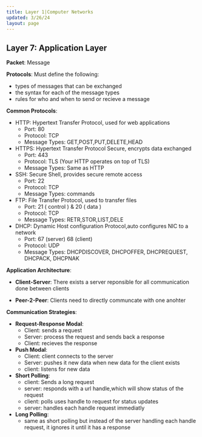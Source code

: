 ```yaml
---
title: Layer 1|Computer Networks
updated: 3/26/24
layout: page
---
```


## Layer 7: Application Layer

**Packet**: Message

**Protocols**: Must define the following:

- types of messages that can be exchanged
- the syntax for each of the message types
- rules for who and when to send or recieve a message
  
**Common Protocols**:

- HTTP: Hypertext Transfer Protocol, used for web applications
  - Port: 80
  - Protocol: TCP
  - Message Types: GET,POST,PUT,DELETE,HEAD
- HTTPS: Hypertext Transfer Protocol Secure, encrypts data exchanged
  - Port: 443
  - Protocol: TLS (Your HTTP operates on top of TLS)
  - Message Types: Same as HTTP
- SSH: Secure Shell, provides secure remote access
  - Port: 22
  - Protocol: TCP
  - Message Types: commands
- FTP: File Transfer Protocol, used to transfer files
  - Port: 21 ( control ) & 20 ( data )
  - Protocol: TCP
  - Message Types: RETR,STOR,LIST,DELE
- DHCP: Dynamic Host configuration Protocol,auto configures NIC to a network
  - Port: 67 (server) 68 (client)
  - Protocol: UDP
  - Message Types: DHCPDISCOVER, DHCPOFFER, DHCPREQUEST, DHCPACK, DHCPNAK

**Application Architecture**:  

- **Client-Server**: There exists a server reponsible for all communication done between clients  

- **Peer-2-Peer**: Clients need to directly communcate with one anohter

**Communication Strategies**:

- **Request-Response Modal**:
  - Client: sends a request
  - Server: process the request and sends back a response
  - Client: recieves the response
- **Push Modal**:
  - Client: client connects to the server
  - Server: pushes it new data when new data for the client exists
  - client: listens for new data
- **Short Polling**:
  - client: Sends a long request
  - server: responds with a url handle,which will show status of the request
  - client: polls uses handle to request for status updates
  - server: handles each handle request immediatly
- **Long Polling**:
  - same as short polling but instead of the server handling each handle request, it ignores it until it has a response
